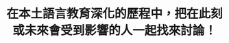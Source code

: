---
id: "68"
lang: zh-tw
publish: "FALSE"
description: 預告「高級中等以下學校及幼兒園閩南語師資培育資格及聘用辦法」草案
selected: "FALSE"
blog_selected: "FALSE"
cover: https://drive.google.com/file/d/1sOOdPwP-fL53fJpE1-gmGmifbIMcquBj/view
title: 在本土語言教育深化的歷程中，把在此刻或未來會受到影響的人一起找來討論！
introduction:
  content: >-
    教育部在國發會「公共政策網路參與平台」進行法令草案預告，針對「高級中等以下學校及幼兒園閩南語師資培育資格及聘用辦法」草案廣徵網友意見，主辦單位教育部師資培育及藝術教育司也進行了利害關係人訪談。

    經過議題研究，利害關係人的意見爭點主要有：1.師資培育需求盤點與落日條款2.權宜師資與認證師資的專業性3.教學實務現場的彈性需求。

    主辦本次協作會議在這些爭點之上，以事前公開資料做基礎，用不同的交流形式讓利害關係人的意見能夠在會前呈現、在會中面對面交流。希望為深化本土語言的供需端討論出一個大家比較能接受的草案方向，繼續一起努力。
color: green
join:
  type: 部
  title: 教育部公告：預告「高級中等以下學校及幼兒園閩南語師資培育資格及聘用辦法」草案
  link: https://join.gov.tw/policies/detail/d42fb3ce-46a6-4f43-ac5c-a67cabe76403
  image: https://cm.pdis.tw/images/post/1b105UpIHn-GDM77TnTIVUgA7spmTQkcP.jpg
layout: post
departments:
  - 教育部
tags:
  - 教育
  - 法規
  - 文化
embed:
  agenda_book:
    links:
      - https://issuu.com/pdis.tw/docs/__________________________________________68______
  mind_map:
    links:
      - https://miro.com/app/live-embed/o9J_ktDC9xk=/?moveToViewport=12909,-959,10340,4165&embedAutoplay=true
  ministry_slide:
    links:
      - https://issuu.com/pdis.tw/docs/1090508-_________
  host_slide:
    links:
      - https://issuu.com/pdis.tw/docs/_68-___________________final_
  transcript:
    links:
      - https://sayit.pdis.nat.gov.tw/2020-05-08-%E9%96%8B%E6%94%BE%E6%94%BF%E5%BA%9C%E7%AC%AC68%E6%AC%A1%E5%8D%94%E4%BD%9C%E6%9C%83%E8%AD%B0
---